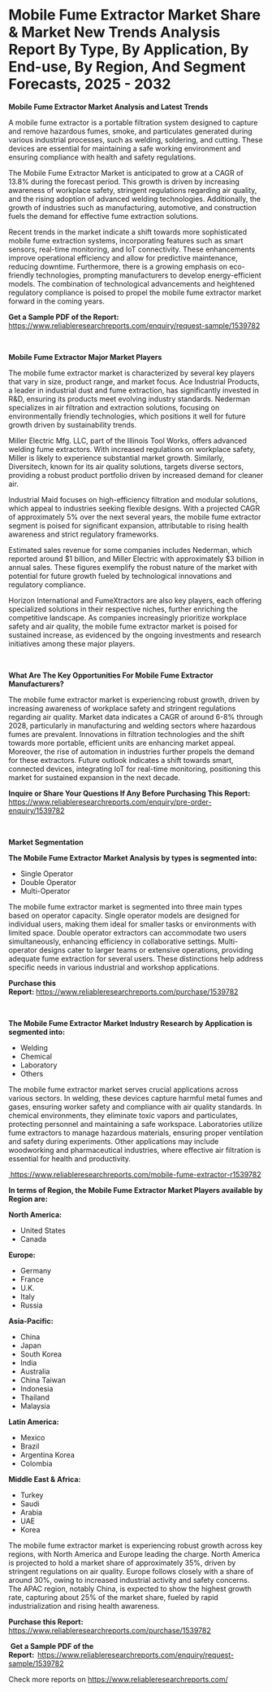 <p><h1>Mobile Fume Extractor Market Share & Market New Trends Analysis Report By Type, By Application, By End-use, By Region, And Segment Forecasts, 2025 - 2032</h1></p><p><strong>Mobile Fume Extractor Market Analysis and Latest Trends</strong></p>
<p><p>A mobile fume extractor is a portable filtration system designed to capture and remove hazardous fumes, smoke, and particulates generated during various industrial processes, such as welding, soldering, and cutting. These devices are essential for maintaining a safe working environment and ensuring compliance with health and safety regulations.</p><p>The Mobile Fume Extractor Market is anticipated to grow at a CAGR of 13.8% during the forecast period. This growth is driven by increasing awareness of workplace safety, stringent regulations regarding air quality, and the rising adoption of advanced welding technologies. Additionally, the growth of industries such as manufacturing, automotive, and construction fuels the demand for effective fume extraction solutions.</p><p>Recent trends in the market indicate a shift towards more sophisticated mobile fume extraction systems, incorporating features such as smart sensors, real-time monitoring, and IoT connectivity. These enhancements improve operational efficiency and allow for predictive maintenance, reducing downtime. Furthermore, there is a growing emphasis on eco-friendly technologies, prompting manufacturers to develop energy-efficient models. The combination of technological advancements and heightened regulatory compliance is poised to propel the mobile fume extractor market forward in the coming years.</p></p>
<p><strong>Get a Sample PDF of the Report:&nbsp;</strong> <a href="https://www.reliableresearchreports.com/enquiry/request-sample/1539782?utm_campaign=2746&utm_medium=2&utm_source=Github&utm_content=ia&utm_term=28022025&utm_id=mobile-fume-extractor">https://www.reliableresearchreports.com/enquiry/request-sample/1539782</a></p>
<p>&nbsp;</p>
<p><strong>Mobile Fume Extractor Major Market Players</strong></p>
<p><p>The mobile fume extractor market is characterized by several key players that vary in size, product range, and market focus. Ace Industrial Products, a leader in industrial dust and fume extraction, has significantly invested in R&D, ensuring its products meet evolving industry standards. Nederman specializes in air filtration and extraction solutions, focusing on environmentally friendly technologies, which positions it well for future growth driven by sustainability trends.</p><p>Miller Electric Mfg. LLC, part of the Illinois Tool Works, offers advanced welding fume extractors. With increased regulations on workplace safety, Miller is likely to experience substantial market growth. Similarly, Diversitech, known for its air quality solutions, targets diverse sectors, providing a robust product portfolio driven by increased demand for cleaner air.</p><p>Industrial Maid focuses on high-efficiency filtration and modular solutions, which appeal to industries seeking flexible designs. With a projected CAGR of approximately 5% over the next several years, the mobile fume extractor segment is poised for significant expansion, attributable to rising health awareness and strict regulatory frameworks.</p><p>Estimated sales revenue for some companies includes Nederman, which reported around $1 billion, and Miller Electric with approximately $3 billion in annual sales. These figures exemplify the robust nature of the market with potential for future growth fueled by technological innovations and regulatory compliance.</p><p>Horizon International and FumeXtractors are also key players, each offering specialized solutions in their respective niches, further enriching the competitive landscape. As companies increasingly prioritize workplace safety and air quality, the mobile fume extractor market is poised for sustained increase, as evidenced by the ongoing investments and research initiatives among these major players.</p></p>
<p>&nbsp;</p>
<p><strong>What Are The Key Opportunities For Mobile Fume Extractor Manufacturers?</strong></p>
<p><p>The mobile fume extractor market is experiencing robust growth, driven by increasing awareness of workplace safety and stringent regulations regarding air quality. Market data indicates a CAGR of around 6-8% through 2028, particularly in manufacturing and welding sectors where hazardous fumes are prevalent. Innovations in filtration technologies and the shift towards more portable, efficient units are enhancing market appeal. Moreover, the rise of automation in industries further propels the demand for these extractors. Future outlook indicates a shift towards smart, connected devices, integrating IoT for real-time monitoring, positioning this market for sustained expansion in the next decade.</p></p>
<p><strong>Inquire or Share Your Questions If Any Before Purchasing This Report:</strong> <a href="https://www.reliableresearchreports.com/enquiry/pre-order-enquiry/1539782?utm_campaign=2746&utm_medium=2&utm_source=Github&utm_content=ia&utm_term=28022025&utm_id=mobile-fume-extractor">https://www.reliableresearchreports.com/enquiry/pre-order-enquiry/1539782</a></p>
<p>&nbsp;</p>
<p><strong>Market Segmentation</strong></p>
<p><strong>The Mobile Fume Extractor Market Analysis by types is segmented into:</strong></p>
<p><ul><li>Single Operator</li><li>Double Operator</li><li>Multi-Operator</li></ul></p>
<p><p>The mobile fume extractor market is segmented into three main types based on operator capacity. Single operator models are designed for individual users, making them ideal for smaller tasks or environments with limited space. Double operator extractors can accommodate two users simultaneously, enhancing efficiency in collaborative settings. Multi-operator designs cater to larger teams or extensive operations, providing adequate fume extraction for several users. These distinctions help address specific needs in various industrial and workshop applications.</p></p>
<p><strong>Purchase this Report:&nbsp;</strong><a href="https://www.reliableresearchreports.com/purchase/1539782?utm_campaign=2746&utm_medium=2&utm_source=Github&utm_content=ia&utm_term=28022025&utm_id=mobile-fume-extractor">https://www.reliableresearchreports.com/purchase/1539782</a></p>
<p>&nbsp;</p>
<p><strong>The Mobile Fume Extractor Market Industry Research by Application is segmented into:</strong></p>
<p><ul><li>Welding</li><li>Chemical</li><li>Laboratory</li><li>Others</li></ul></p>
<p><p>The mobile fume extractor market serves crucial applications across various sectors. In welding, these devices capture harmful metal fumes and gases, ensuring worker safety and compliance with air quality standards. In chemical environments, they eliminate toxic vapors and particulates, protecting personnel and maintaining a safe workspace. Laboratories utilize fume extractors to manage hazardous materials, ensuring proper ventilation and safety during experiments. Other applications may include woodworking and pharmaceutical industries, where effective air filtration is essential for health and productivity.</p></p>
<p><a href="https://www.reliableresearchreports.com/mobile-fume-extractor-r1539782?utm_campaign=2746&utm_medium=2&utm_source=Github&utm_content=ia&utm_term=28022025&utm_id=mobile-fume-extractor">&nbsp;https://www.reliableresearchreports.com/mobile-fume-extractor-r1539782</a></p>
<p><strong>In terms of Region, the Mobile Fume Extractor Market Players available by Region are:</strong></p>
<p>
    <p> <strong> North America: </strong>
        <ul>
            <li>United States</li>
            <li>Canada</li>
        </ul>
        </p> 
    <p> <strong> Europe: </strong>
        <ul>
            <li>Germany</li>
            <li>France</li>
            <li>U.K.</li>
            <li>Italy</li>
            <li>Russia</li>
        </ul>
        </p> 
    <p> <strong> Asia-Pacific: </strong>
        <ul>
            <li>China</li>
            <li>Japan</li>
            <li>South Korea</li>
            <li>India</li>
            <li>Australia</li>
            <li>China Taiwan</li>
            <li>Indonesia</li>
            <li>Thailand</li>
            <li>Malaysia</li>
        </ul>
        </p> 
    <p> <strong> Latin America: </strong>
        <ul>
            <li>Mexico</li>
            <li>Brazil</li>
            <li>Argentina Korea</li>
            <li>Colombia</li>
        </ul>
        </p> 
    <p> <strong> Middle East & Africa: </strong>
        <ul>
            <li>Turkey</li>
            <li>Saudi</li>
            <li>Arabia</li>
            <li>UAE</li>
            <li>Korea</li>
        </ul>
    </p>
    </p>
<p><p>The mobile fume extractor market is experiencing robust growth across key regions, with North America and Europe leading the charge. North America is projected to hold a market share of approximately 35%, driven by stringent regulations on air quality. Europe follows closely with a share of around 30%, owing to increased industrial activity and safety concerns. The APAC region, notably China, is expected to show the highest growth rate, capturing about 25% of the market share, fueled by rapid industrialization and rising health awareness.</p></p>
<p><strong>Purchase this Report: </strong><a href="https://www.reliableresearchreports.com/purchase/1539782?utm_campaign=2746&utm_medium=2&utm_source=Github&utm_content=ia&utm_term=28022025&utm_id=mobile-fume-extractor">https://www.reliableresearchreports.com/purchase/1539782</a></p>
<p>&nbsp;<strong>Get a Sample PDF of the Report:&nbsp;&nbsp;</strong><a href="https://www.reliableresearchreports.com/enquiry/request-sample/1539782?utm_campaign=2746&utm_medium=2&utm_source=Github&utm_content=ia&utm_term=28022025&utm_id=mobile-fume-extractor">https://www.reliableresearchreports.com/enquiry/request-sample/1539782</a></p>
<p><strong></strong></p>
<p>Check more reports on <a href="https://www.reliableresearchreports.com/?utm_campaign=2746&utm_medium=2&utm_source=Github&utm_content=ia&utm_term=28022025&utm_id=mobile-fume-extractor">https://www.reliableresearchreports.com/</a></p>